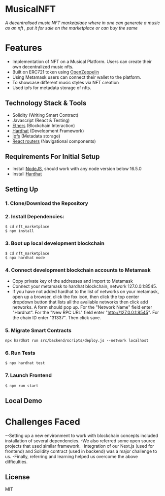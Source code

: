 # MusicalNFT

*A decentralised music NFT marketplace where in one can generate a music as an nft , put it for sale on the marketplace or can buy the same*

# Features

- Implementation of NFT on a Musical Platform. Users can create their own decentralized music nfts.
- Built on ERC721 token using [OpenZeppelin](https://www.openzeppelin.com/)
- Using Metamask users can connect their wallet to the platform.
- To showcase different music styles via NFT creation
- Used ipfs for metadata storage of nfts.

## Technology Stack & Tools

- Solidity (Writing Smart Contract)
- Javascript (React & Testing)
- [Ethers](https://docs.ethers.io/v5/) (Blockchain Interaction)
- [Hardhat](https://hardhat.org/) (Development Framework)
- [Ipfs](https://ipfs.io/) (Metadata storage)
- [React routers](https://v5.reactrouter.com/) (Navigational components)

## Requirements For Initial Setup
- Install [NodeJS](https://nodejs.org/en/), should work with any node version below 16.5.0
- Install [Hardhat](https://hardhat.org/)

## Setting Up
### 1. Clone/Download the Repository

### 2. Install Dependencies:
```
$ cd nft_marketplace
$ npm install
```
### 3. Boot up local development blockchain
```
$ cd nft_marketplace
$ npx hardhat node
```

### 4. Connect development blockchain accounts to Metamask
- Copy private key of the addresses and import to Metamask
- Connect your metamask to hardhat blockchain, network 127.0.0.1:8545.
- If you have not added hardhat to the list of networks on your metamask, open up a browser, click the fox icon, then click the top center dropdown button that lists all the available networks then click add networks. A form should pop up. For the "Network Name" field enter "Hardhat". For the "New RPC URL" field enter "http://127.0.0.1:8545". For the chain ID enter "31337". Then click save.  


### 5. Migrate Smart Contracts
`npx hardhat run src/backend/scripts/deploy.js --network localhost`

### 6. Run Tests
`$ npx hardhat test`

### 7. Launch Frontend
`$ npm run start`

## Local Demo


# Challenges Faced
--Setting up a new environment to work with blockchain concepts included installation of several dependencies.
-We also referred some open source projects that used similar framework.
-Integration of our Next.js (used for frontend) and Solidity contract (used in backend) was a major challenge to us.
-Finally, referring and learning helped us overcome the above difficulties.

License
----
MIT


